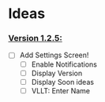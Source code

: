 # Ideas

### <ins> Version 1.2.5: </ins>
  - [ ] Add Settings Screen!
    - [ ] Enable Notifications
    - [ ] Display Version
    - [ ] Display Soon ideas
    - [ ] VLLT:  Enter Name
